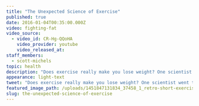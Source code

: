 ```yaml
---
title: "The Unexpected Science of Exercise"
published: true
date: 2016-01-04T00:35:00.000Z
video: fighting-fat
video_source:
  - video_id: CR-Hg-QQoHA
    video_provider: youtube
    video_released_at:
staff_members:
  - scott-michels
topic: health
description: "Does exercise really make you lose weight? One scientist went to Africa and found an unexpected answer."
appearance: light-text
tweet: "Does exercise really make you lose weight? One scientist went to Africa and found an unexpected answer."
featured_image_path: /uploads/1451847131834_37458_1_retro-short-exercise.jpg
slug: the-unexpected-science-of-exercise
---
```


